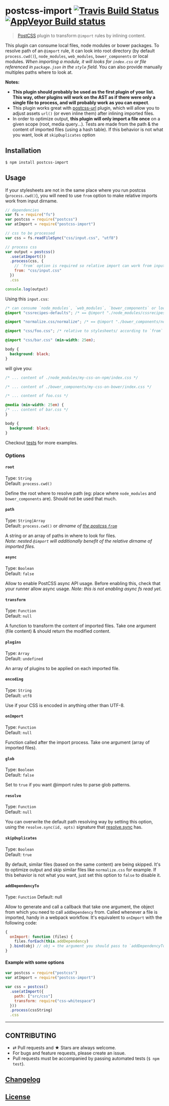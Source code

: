# postcss-import [![Travis Build Status](https://travis-ci.org/postcss/postcss-import.svg)](https://travis-ci.org/postcss/postcss-import) [![AppVeyor Build status](https://ci.appveyor.com/api/projects/status/u8l6u3lr6s5u5tpi?svg=true)](https://ci.appveyor.com/project/MoOx/postcss-import)

> [PostCSS](https://github.com/postcss/postcss) plugin to transform `@import` rules by inlining content.

This plugin can consume local files, node modules or bower packages.
To resolve path of an `@import` rule, it can look into root directory
(by default `process.cwd()`), `node_modules`, `web_modules`, `bower_components`
or local modules.
_When importing a module, it will looks for `index.css` or file referenced in
`package.json` in the `style` field._
You can also provide manually multiples paths where to look at.

**Notes:**

- **This plugin should probably be used as the first plugin of your list. This way, other plugins will work on the AST as if there were only a single file to process, and will probably work as you can expect**.
- This plugin works great with [postcss-url](https://github.com/postcss/postcss-url) plugin,
which will allow you to adjust assets `url()` (or even inline them) after inlining imported files.
- In order to optimize output, **this plugin will only import a file once** on a given scope (root, media query...).
Tests are made from the path & the content of imported files (using a hash table).
If this behavior is not what you want, look at `skipDuplicates` option

## Installation

```console
$ npm install postcss-import
```

## Usage

If your stylesheets are not in the same place where you run postcss (`process.cwd()`), you will need to use `from` option to make relative imports work from input dirname.

```js
// dependencies
var fs = require("fs")
var postcss = require("postcss")
var atImport = require("postcss-import")

// css to be processed
var css = fs.readFileSync("css/input.css", "utf8")

// process css
var output = postcss()
  .use(atImport())
  .process(css, {
    // `from` option is required so relative import can work from input dirname
    from: "css/input.css"
  })
  .css

console.log(output)
```

Using this `input.css`:

```css
/* can consume `node_modules`, `web_modules`, `bower_components` or local modules */
@import "cssrecipes-defaults"; /* == @import "./node_modules/cssrecipes-defaults/index.css"; */

@import "normalize.css/normalize"; /* == @import "./bower_components/normalize.css/normalize.css"; */

@import "css/foo.css"; /* relative to stylesheets/ according to `from` option above */

@import "css/bar.css" (min-width: 25em);

body {
  background: black;
}
```

will give you:

```css
/* ... content of ./node_modules/my-css-on-npm/index.css */

/* ... content of ./bower_components/my-css-on-bower/index.css */

/* ... content of foo.css */

@media (min-width: 25em) {
/* ... content of bar.css */
}

body {
  background: black;
}
```

Checkout [tests](test) for more examples.

### Options

#### `root`

Type: `String`  
Default: `process.cwd()`

Define the root where to resolve path (eg: place where `node_modules` and `bower_components` are). Should not be used that much.

#### `path`

Type: `String|Array`  
Default: `process.cwd()` or _dirname of [the postcss `from`](https://github.com/postcss/postcss#node-source)_

A string or an array of paths in where to look for files.  
_Note: nested `@import` will additionally benefit of the relative dirname of imported files._

#### `async`

Type: `Boolean`  
Default: `false`

Allow to enable PostCSS async API usage. Before enabling this, check that your
runner allow async usage.
_Note: this is not enabling async fs read yet._

#### `transform`

Type: `Function`  
Default: `null`

A function to transform the content of imported files. Take one argument (file content) & should return the modified content.

#### `plugins`

Type: `Array`  
Default: `undefined`

An array of plugins to be applied on each imported file.

#### `encoding`

Type: `String`  
Default: `utf8`

Use if your CSS is encoded in anything other than UTF-8.

#### `onImport`

Type: `Function`  
Default: `null`

Function called after the import process. Take one argument (array of imported files).

#### `glob`

Type: `Boolean`  
Default: `false`

Set to `true` if you want @import rules to parse glob patterns.

#### `resolve`

Type: `Function`  
Default: `null`

You can overwrite the default path resolving way by setting this option, using the `resolve.sync(id, opts)` signature that [resolve.sync](https://github.com/substack/node-resolve#resolvesyncid-opts) has.

#### `skipDuplicates`

Type: `Boolean`  
Default: `true`

By default, similar files (based on the same content) are being skipped.
It's to optimize output and skip similar files like `normalize.css` for example.
If this behavior is not what you want, just set this option to `false` to
disable it.

#### `addDependencyTo`

Type: `Function`
Default: null

Allow to generate and call a callback that take one argument, the object from
which you need to call `addDependency` from.
Called whenever a file is imported, handy in a webpack workflow.
It's equivalent to `onImport` with the following code:

```js
{
  onImport: function (files) {
    files.forEach(this.addDependency)
  }.bind(obj) // obj = the argument you should pass to `addDependencyTo()`
}
```

#### Example with some options

```js
var postcss = require("postcss")
var atImport = require("postcss-import")

var css = postcss()
  .use(atImport({
    path: ["src/css"]
    transform: require("css-whitespace")
  }))
  .process(cssString)
  .css
```

---

## CONTRIBUTING

* ⇄ Pull requests and ★ Stars are always welcome.
* For bugs and feature requests, please create an issue.
* Pull requests must be accompanied by passing automated tests (`$ npm test`).

## [Changelog](CHANGELOG.md)

## [License](LICENSE)
